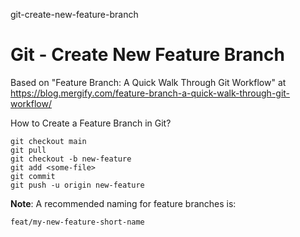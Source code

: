 git-create-new-feature-branch
# Git - Create New Feature Branch

Based on "Feature Branch: A Quick Walk Through Git Workflow" at https://blog.mergify.com/feature-branch-a-quick-walk-through-git-workflow/

How to Create a Feature Branch in Git?

```
git checkout main
git pull
git checkout -b new-feature
git add <some-file>
git commit
git push -u origin new-feature
```

**Note**: A recommended naming for feature branches is:

```
feat/my-new-feature-short-name
```
